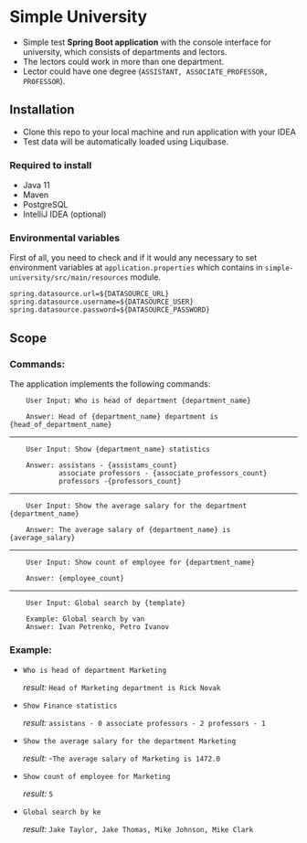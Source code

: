 # Simple University
- Simple test **Spring Boot application** with the console interface for university, which consists of departments and lectors.
- The lectors could work in more than one department.
- Lector could have one degree (`ASSISTANT, ASSOCIATE_PROFESSOR, PROFESSOR`).

## Installation

- Clone this repo to your local machine and run application with your IDEA
- Test data will be automatically loaded using Liquibase.

### Required to install
- Java 11
- Maven
- PostgreSQL
- IntelliJ IDEA (optional)

### Environmental variables

First of all, you need to check and if it would any necessary to set environment variables
at `application.properties` which contains in `simple-university/src/main/resources` module.

```properties
spring.datasource.url=${DATASOURCE_URL}
spring.datasource.username=${DATASOURCE_USER}
spring.datasource.password=${DATASOURCE_PASSWORD}
```
## Scope
### Commands:
The application implements the following commands:

        User Input: Who is head of department {department_name}
        
        Answer: Head of {department_name} department is {head_of_department_name}
---
        User Input: Show {department_name} statistics
        
        Answer: assistans - {assistams_count}
                associate professors - {associate_professors_count}
                professors -{professors_count}
---
        User Input: Show the average salary for the department {department_name}
        
        Answer: The average salary of {department_name} is {average_salary}
---
        User Input: Show count of employee for {department_name}
        
	    Answer: {employee_count}
---
        User Input: Global search by {template}  
         
        Example: Global search by van
	    Answer: Ivan Petrenko, Petro Ivanov

### Example:

- `Who is head of department Marketing`

     _result:_
    `Head of Marketing department is Rick Novak`

- `Show Finance statistics`

   _result:_
    `assistans - 0
     associate professors - 2
     professors - 1`
     
- `Show the average salary for the department Marketing`

     _result:_
    -`The average salary of Marketing is 1472.0`
      
- `Show count of employee for Marketing`

    _result:_ 
    `5`

- `Global search by ke`

    _result:_ 
    `Jake Taylor, Jake Thomas, Mike Johnson, Mike Clark`
